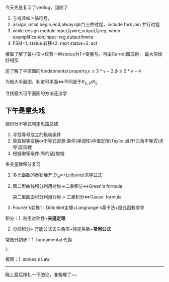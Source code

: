 今天先是复习了verilog，回顾了

1. 与或非如!=|&符号，
2. assign,initial begin,end,always@(*)三种过程，include fork join 并行过程
3. while design module input为wire,output为reg,
   when exemplificaiton,input=reg,output为wire
4. FSM=1. status 转移+2. next status+3. act

接着了解了最小项$\rightarrow$仅有一种status为1$\rightarrow$变量与，可由Carnot图取得，
最大项恰好相反

还了解了平面图的fundatmental property,$\epsilon \leq 3*v-2$,$\phi \leq 2*v-4$

为极大平面图，判定可平面$\iff$不同胚于$K_{3,3}/K_{5}$

寻找最大可平面图的方法还没学

## 下午是重头戏

微积分不等式判定思路总结

1. 寻找等号成立的极端条件
2. 获取恒等变换or不等式资源:条件\单调性\中值定理\Taylor 展开\三角不等式\求导\反函数
3. 根据取等条件(有的话)放缩

多变量微积分复习

1. 多元函数的泰勒展开:$D_{m}=$+Leibunizi求导公式

2. 第二型曲线积分利用对称$\rightarrow$二重积分$\iff$Green's formula

   第二型曲面积分利用对称$\rightarrow$ 三重积分$\iff$Gauss' formula

3. Fourier's变换1：Dirichilet定理+Langrange's乘子法+隐式函数求导

积分：1. 利用对称性+**夹逼定理**

2.  分部积分+ 万能公式去三角项+待定系数+**常用公式**

常微分初步：1. fundamental 代换

 	2. ​

极限：1. stokes's Law

___

晚上最后挣扎一下图论，准备睡了~~






